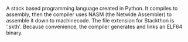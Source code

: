 A stack based programming language created in Python. It compiles to assembly, then the compiler uses NASM (the Netwide Assembler) to assemble it down to machinecode. 
The file extension for Stackthon is '.skth'.
Because convenience, the compiler generates and links an ELF64 binary.